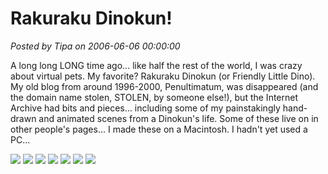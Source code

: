 # Rakuraku Dinokun!

*Posted by Tipa on 2006-06-06 00:00:00*

A long long LONG time ago... like half the rest of the world, I was crazy about virtual pets. My favorite? Rakuraku Dinokun (or Friendly Little Dino). My old blog from around 1996-2000, Penultimatum, was disappeared (and the domain name stolen, STOLEN, by someone else!), but the Internet Archive had bits and pieces... including some of my painstakingly hand-drawn and animated scenes from a Dinokun's life. Some of these live on in other people's pages... I made these on a Macintosh. I hadn't yet used a PC...

![](../../../images/dinokun/Dinokun1.gif) ![](../../../images/dinokun/Dinokun2.gif) ![](../../../images/dinokun/Dinokun3a.gif) ![](../../../images/dinokun/Dinokun3b.gif) ![](../../../images/dinokun/Dinokun3-4.gif) ![](../../../images/dinokun/Angel.gif) ![](../../../images/dinokun/DinokunDead.gif)
